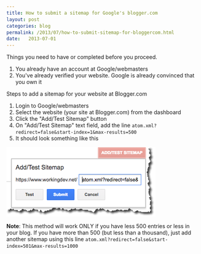 ```yaml
---
title: How to submit a sitemap for Google's blogger.com
layout: post
categories: blog
permalink: /2013/07/how-to-submit-sitemap-for-bloggercom.html
date:   2013-07-01 
---
```


Things you need to have or completed before you proceed.

1. You already have an account at Google/webmasters 
2. You've already verified your website. Google is already convinced that you own it

Steps to add a sitemap for your website at Blogger.com 

1. Login to Google/webmasters
2. Select the website (your site at Blogger.com) from the dashboard
4. Click the "Add/Test Sitemap" button 
5. On "Add/Test Sitemap" text field,  add the line `atom.xml?redirect=false&start-index=1&max-results=500`
6. It should look something like this

![](/images/google-webmaster-sitemap.png)


**Note**: This method will work ONLY if you have less 500 entries or less in your blog. If you have more than 500 (but less than a thousand), just add another sitemap using this line `atom.xml?redirect=false&start-index=501&max-results=1000`


 